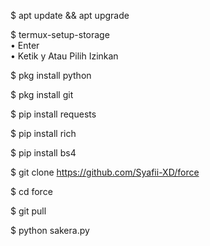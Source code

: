 $ apt update && apt upgrade


$ termux-setup-storage  
   • Enter  
   • Ketik y Atau Pilih Izinkan


$ pkg install python


$ pkg install git


$ pip install requests


$ pip install rich


$ pip install bs4


$ git clone https://github.com/Syafii-XD/force


$ cd force


$ git pull


$ python sakera.py
